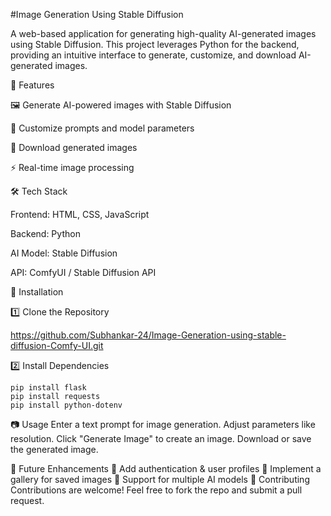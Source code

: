 #Image Generation Using Stable Diffusion

A web-based application for generating high-quality AI-generated images using Stable Diffusion. This project leverages Python for the backend, providing an intuitive interface to generate, customize, and download AI-generated images.

🚀 Features

🖼 Generate AI-powered images with Stable Diffusion

🎨 Customize prompts and model parameters

💾 Download generated images

⚡ Real-time image processing

🛠 Tech Stack

Frontend: HTML, CSS, JavaScript

Backend: Python

AI Model: Stable Diffusion

API: ComfyUI / Stable Diffusion API

📌 Installation

1️⃣ Clone the Repository

https://github.com/Subhankar-24/Image-Generation-using-stable-diffusion-Comfy-UI.git

2️⃣ Install Dependencies 
```
pip install flask
pip install requests
pip install python-dotenv
```
📷 Usage Enter a text prompt for image generation.
Adjust parameters like resolution.
Click "Generate Image" to create an image.
Download or save the generated image.

📖 Future Enhancements
🔹 Add authentication & user profiles
🔹 Implement a gallery for saved images
🔹 Support for multiple AI models
🤝 Contributing
Contributions are welcome! Feel free to fork the repo and submit a pull request.

